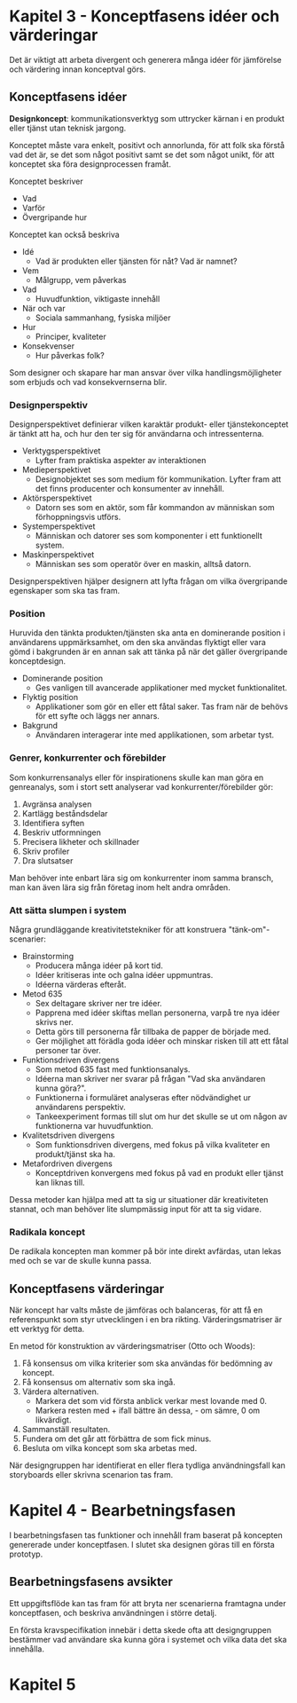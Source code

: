 # Kapitel 3 - Konceptfasens idéer och värderingar

Det är viktigt att arbeta divergent och generera många idéer för jämförelse
och värdering innan konceptval görs.

## Konceptfasens idéer

__Designkoncept__: kommunikationsverktyg som uttrycker 
kärnan i en produkt eller tjänst utan teknisk jargong.

Konceptet måste vara enkelt, positivt och annorlunda, för att folk ska förstå vad det
är, se det som något positivt samt se det som något unikt, för att konceptet ska
föra designprocessen framåt.

Konceptet beskriver

- Vad
- Varför
- Övergripande hur

Konceptet kan också beskriva

- Idé
    - Vad är produkten eller tjänsten för nåt? Vad är namnet?
- Vem
    - Målgrupp, vem påverkas
- Vad
    - Huvudfunktion, viktigaste innehåll
- När och var
    - Sociala sammanhang, fysiska miljöer
- Hur
    - Principer, kvaliteter
- Konsekvenser
    - Hur påverkas folk?

Som designer och skapare har man ansvar över vilka handlingsmöjligheter som erbjuds
och vad konsekvernserna blir.

### Designperspektiv

Designperspektivet definierar vilken karaktär produkt- eller tjänstekonceptet är tänkt
att ha, och hur den ter sig för användarna och intressenterna.

- Verktygsperspektivet
    - Lyfter fram praktiska aspekter av interaktionen
- Medieperspektivet
    - Designobjektet ses som medium för kommunikation. Lyfter fram att det 
    finns producenter och konsumenter av innehåll.
- Aktörsperspektivet
    - Datorn ses som en aktör, som får kommandon av människan som förhoppningsvis utförs.
- Systemperspektivet
    - Människan och datorer ses som komponenter i ett funktionellt system.
- Maskinperspektivet
    - Människan ses som operatör över en maskin, alltså datorn.

Designperspektiven hjälper designern att lyfta frågan om vilka övergripande egenskaper
som ska tas fram.

### Position

Huruvida den tänkta produkten/tjänsten ska anta en dominerande position i användarens uppmärksamhet,
om den ska användas flyktigt eller vara gömd i bakgrunden är en annan sak att tänka på när
det gäller övergripande konceptdesign.

- Dominerande position
    - Ges vanligen till avancerade applikationer med mycket funktionalitet.
- Flyktig position
    - Applikationer som gör en eller ett fåtal saker. Tas fram när de behövs för ett syfte och läggs ner annars.
- Bakgrund
    - Användaren interagerar inte med applikationen, som arbetar tyst.

### Genrer, konkurrenter och förebilder

Som konkurrensanalys eller för inspirationens skulle kan man göra en genreanalys,
som i stort sett analyserar vad konkurrenter/förebilder gör:
1. Avgränsa analysen
2. Kartlägg beståndsdelar
3. Identifiera syften
4. Beskriv utformningen
5. Precisera likheter och skillnader
6. Skriv profiler
7. Dra slutsatser

Man behöver inte enbart lära sig om konkurrenter inom samma bransch,
man kan även lära sig från företag inom helt andra områden.

### Att sätta slumpen i system

Några grundläggande kreativitetstekniker för att konstruera "tänk-om"-scenarier:

- Brainstorming
    - Producera många idéer på kort tid. 
    - Idéer kritiseras inte och galna idéer uppmuntras.
    - Idéerna värderas efteråt.
- Metod 635
    - Sex deltagare skriver ner tre idéer.
    - Papprena med idéer skiftas mellan personerna, varpå tre nya idéer skrivs ner.
    - Detta görs till personerna får tillbaka de papper de började med.
    - Ger möjlighet att förädla goda idéer och minskar risken till 
    att ett fåtal personer tar över.
- Funktionsdriven divergens
    - Som metod 635 fast med funktionsanalys.
    - Idéerna man skriver ner svarar på frågan "Vad ska användaren kunna göra?".
    - Funktionerna i formuläret analyseras efter nödvändighet ur användarens perspektiv.
    - Tankeexperiment formas till slut om hur det skulle se ut om någon av funktionerna
    var huvudfunktion.
- Kvalitetsdriven divergens 
    - Som funktionsdriven divergens, med fokus på vilka kvaliteter en produkt/tjänst ska ha.
- Metafordriven divergens 
    - Konceptdriven konvergens med fokus på vad en produkt eller tjänst kan liknas till.

Dessa metoder kan hjälpa med att ta sig ur situationer där kreativiteten stannat, och
man behöver lite slumpmässig input för att ta sig vidare.

### Radikala koncept

De radikala koncepten man kommer på bör inte direkt avfärdas, utan lekas med och
se var de skulle kunna passa.

## Konceptfasens värderingar

När koncept har valts måste de jämföras och balanceras, för att få en referenspunkt som
styr utvecklingen i en bra rikting. Värderingsmatriser är ett verktyg för detta.

En metod för konstruktion av värderingsmatriser (Otto och Woods):
1. Få konsensus om vilka kriterier som ska användas för bedömning av koncept.
2. Få konsensus om alternativ som ska ingå.
3. Värdera alternativen. 
    - Markera det som vid första anblick verkar mest lovande med 0.
    - Markera resten med + ifall bättre än dessa, - om sämre, 0 om likvärdigt.
4. Sammanställ resultaten.
5. Fundera om det går att förbättra de som fick minus.
6. Besluta om vilka koncept som ska arbetas med.

När designgruppen har identifierat en eller flera tydliga användningsfall kan storyboards
eller skrivna scenarion tas fram.

# Kapitel 4 - Bearbetningsfasen

I bearbetningsfasen tas funktioner och innehåll fram baserat på koncepten genererade
under konceptfasen. I slutet ska designen göras till en första prototyp.

## Bearbetningsfasens avsikter 

Ett uppgiftsflöde kan tas fram för att bryta ner scenarierna framtagna under konceptfasen,
och beskriva användningen i större detalj. 

En första kravspecifikation innebär i detta skede ofta att designgruppen bestämmer vad
användare ska kunna göra i systemet och vilka data det ska innehålla.

# Kapitel 5

